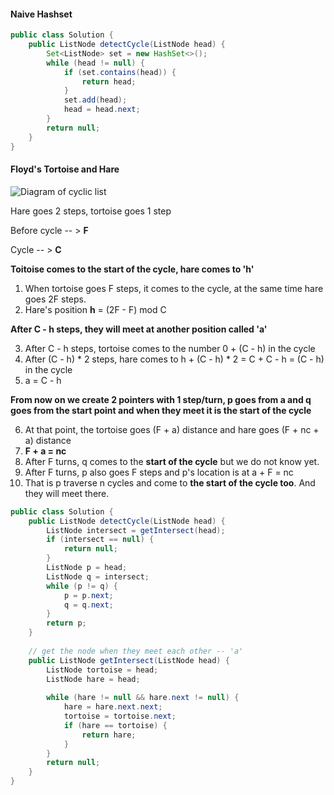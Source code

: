 #### Naive Hashset

```java
public class Solution {
    public ListNode detectCycle(ListNode head) {
        Set<ListNode> set = new HashSet<>();
        while (head != null) {
            if (set.contains(head)) {
                return head;
            }
            set.add(head);
            head = head.next;
        }
        return null;
    }
}
```

#### Floyd's Tortoise and Hare

![Diagram of cyclic list](https://leetcode.com/problems/linked-list-cycle-ii/Figures/142/Slide1.PNG)

Hare goes 2 steps, tortoise goes 1 step

Before cycle -- > **F**

Cycle -- > **C** 

**Toitoise comes to the start of the cycle, hare comes to 'h'**

1. When tortoise goes F steps, it comes to the cycle, at the same time hare goes 2F steps.
2. Hare's position **h** = (2F - F) mod C

**After C - h steps, they will meet at another position called 'a'**

3. After C - h steps, tortoise comes to the number 0 + (C - h) in the cycle
4. After (C - h) * 2 steps, hare comes to h + (C - h) * 2 = C + C - h = (C - h) in the cycle
5. a = C - h

**From now on we create 2 pointers with 1 step/turn, p goes from a and q goes from the start point and when they meet it is the start of the cycle**

6. At that point, the tortoise goes (F + a) distance and hare goes (F + nc + a) distance
7. **F + a = nc**
8. After F turns, q comes to the **start of the cycle** but we do not know yet.
9. After F turns, p also goes F steps and p's location is at a + F = nc 
10. That is p traverse n cycles and come to **the start of the cycle too**. And they will meet there.

```java
public class Solution {
    public ListNode detectCycle(ListNode head) {
        ListNode intersect = getIntersect(head);
        if (intersect == null) {
            return null;
        }
        ListNode p = head;
        ListNode q = intersect;
        while (p != q) {
            p = p.next;
            q = q.next;
        }
        return p;
    }
    
    // get the node when they meet each other -- 'a'
    public ListNode getIntersect(ListNode head) {
        ListNode tortoise = head;
        ListNode hare = head;
        
        while (hare != null && hare.next != null) {
            hare = hare.next.next;
            tortoise = tortoise.next;
            if (hare == tortoise) {
                return hare;
            }
        }
        return null;
    }
}
```

